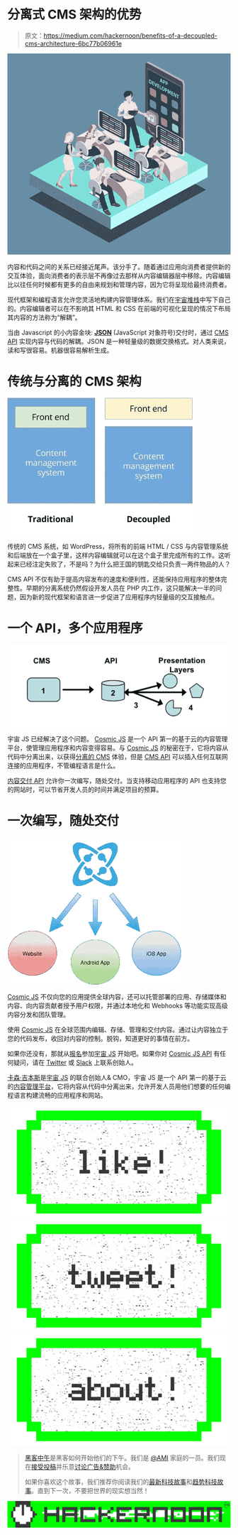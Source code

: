 # 分离式 CMS 架构的优势

> 原文：<https://medium.com/hackernoon/benefits-of-a-decoupled-cms-architecture-6bc77b06961e>

![](img/94d9328f74340b777e43e7818629d0e4.png)

内容和代码之间的关系已经接近尾声。该分手了。随着通过应用向消费者提供新的交互体验，面向消费者的表示层不再像过去那样从内容编辑器层中移除。内容编辑比以往任何时候都有更多的自由来规划和管理内容，因为它将呈现给最终消费者。

现代框架和编程语言允许您灵活地构建内容管理体系。我们在[宇宙堆栈](https://cosmicjs.com/)中写下自己的。内容编辑者可以在不影响其 HTML 和 CSS 在前端的可视化呈现的情况下布局其内容的方法称为“解耦”。

当由 Javascript 的小内容金块: [**JSON**](https://cosmicjs.com/) (JavaScript 对象符号)交付时，通过 [CMS API](https://cosmicjs.com/) 实现内容与代码的解耦。JSON 是一种轻量级的数据交换格式。对人类来说，读和写很容易。机器很容易解析生成。

# 传统与分离的 CMS 架构

![](img/c10d609fb803c644d9beca50b45fe6c2.png)

传统的 CMS 系统，如 WordPress，将所有的前端 HTML / CSS 与内容管理系统和后端放在一个盒子里，这样内容编辑就可以在这个盒子里完成所有的工作。这听起来已经注定失败了，不是吗？为什么把王国的钥匙交给只负责一两件物品的人？

CMS API 不仅有助于提高内容发布的速度和便利性，还能保持应用程序的整体完整性。早期的分离系统仍然假设开发人员在 PHP 内工作，这只能解决一半的问题，因为新的现代框架和语言进一步促进了应用程序内轻量级的交互接触点。

# 一个 API，多个应用程序

![](img/4fde484504a535bf37a9e2050db8ef76.png)

宇宙 JS 已经解决了这个问题。 [Cosmic JS](https://cosmicjs.com/) 是一个 API 第一的基于云的内容管理平台，使管理应用程序和内容变得容易。与 [Cosmic JS](https://cosmicjs.com/) 的秘密在于，它将内容从代码中分离出来，以获得[分离的 CMS](https://cosmicjs.com/) 体验，但是 [CMS API](https://cosmicjs.com/) 可以插入任何互联网连接的应用程序，不管编程语言是什么。

[内容交付 API](https://cosmicjs.com/) 允许你一次编写，随处交付。当支持移动应用程序的 API 也支持您的网站时，可以节省开发人员的时间并满足项目的预算。

# 一次编写，随处交付

![](img/f5b6a20773f46eb74a3cafaf359d5b91.png)

[Cosmic JS](https://cosmicjs.com/) 不仅向您的应用提供全球内容，还可以托管部署的应用、存储媒体和内容、向内容贡献者授予用户权限，并通过本地化和 Webhooks 等功能实现高级内容分发和团队管理。

使用 [Cosmic JS](https://cosmicjs.com/) 在全球范围内编辑、存储、管理和交付内容。通过让内容独立于您的代码发布，收回对内容的控制。脱钩，知道更好的事情在前方。

如果你还没有，那就从[报名](https://cosmicjs.com/signup)参加[宇宙 JS](https://cosmicjs.com/) 开始吧。如果你对 [Cosmic JS API](https://cosmicjs.com/) 有任何疑问，请在 [Twitter](https://twitter.com/cosmic_js) 或 [Slack](https://cosmicjs.com/community) 上联系创始人。

[卡森·吉本斯](https://twitter.com/carsoncgibbons)是[宇宙 JS](https://cosmicjs.com/) 的联合创始人& CMO，宇宙 JS 是一个 API 第一的基于云的[内容管理平台](https://cosmicjs.com/)，它将内容从代码中分离出来，允许开发人员用他们想要的任何编程语言构建流畅的应用程序和网站。

[![](img/50ef4044ecd4e250b5d50f368b775d38.png)](http://bit.ly/HackernoonFB)[![](img/979d9a46439d5aebbdcdca574e21dc81.png)](https://goo.gl/k7XYbx)[![](img/2930ba6bd2c12218fdbbf7e02c8746ff.png)](https://goo.gl/4ofytp)

> [黑客中午](http://bit.ly/Hackernoon)是黑客如何开始他们的下午。我们是 [@AMI](http://bit.ly/atAMIatAMI) 家庭的一员。我们现在[接受投稿](http://bit.ly/hackernoonsubmission)并乐意[讨论广告&赞助](mailto:partners@amipublications.com)机会。
> 
> 如果你喜欢这个故事，我们推荐你阅读我们的[最新科技故事](http://bit.ly/hackernoonlatestt)和[趋势科技故事](https://hackernoon.com/trending)。直到下一次，不要把世界的现实想当然！

![](img/be0ca55ba73a573dce11effb2ee80d56.png)